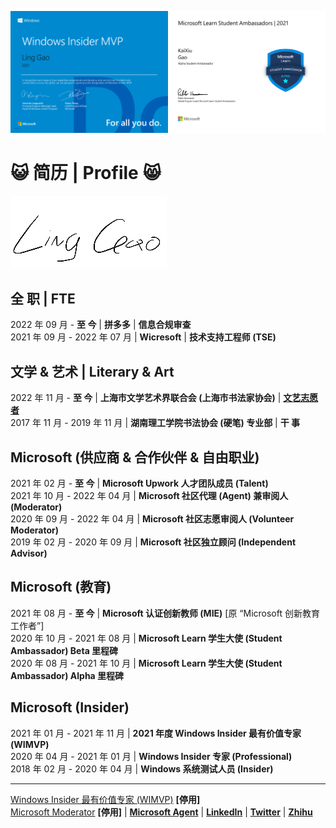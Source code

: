 <img src="https://github.com/Lingggao/Lingggao/blob/master/Ling%20Gao%20WIMVP%20Certificate.png?raw=true" width = "50%" /><img src="https://github.com/Lingggao/Lingggao/blob/master/MSFT%20Student%20Ambassador_00.png?raw=true" width = "50%" />

# :smiley_cat: 简历 | Profile :smile_cat:

![LING](https://github.com/Lingggao/Lingggao/blob/master/2.png?raw=true)

## 全 职 | FTE

2022 年 09 月 - **至 今** | **拼多多** | **信息合规审查**  
2021 年 09 月 - 2022 年 07 月 | **Wicresoft** | **技术支持工程师 (TSE)**

## 文学 & 艺术 | Literary & Art

2022 年 11 月 - **至 今** | **上海市文学艺术界联合会 (上海市书法家协会)** | [**文艺志愿者**](http://www.wyzyz.org/)  
2017 年 11 月 - 2019 年 11 月 | **湖南理工学院书法协会 (硬笔) 专业部** | **干 事**

## Microsoft (供应商 & 合作伙伴 & 自由职业)

2021 年 02 月 - **至 今** | **Microsoft Upwork 人才团队成员 (Talent)**  
2021 年 10 月 - 2022 年 04 月 | **Microsoft 社区代理 (Agent) 兼审阅人 (Moderator)**  
2020 年 09 月 - 2022 年 04 月 | **Microsoft 社区志愿审阅人 (Volunteer Moderator)**  
2019 年 02 月 - 2020 年 09 月 | **Microsoft 社区独立顾问 (Independent Advisor)**

## Microsoft (教育)

2021 年 08 月 - **至 今** | **Microsoft 认证创新教师 (MIE)** [原 “Microsoft 创新教育工作者”]  
2020 年 10 月 - 2021 年 08 月 | **Microsoft Learn 学生大使 (Student Ambassador) Beta 里程碑**  
2020 年 08 月 - 2021 年 10 月 | **Microsoft Learn 学生大使 (Student Ambassador) Alpha 里程碑**

## Microsoft (Insider)

2021 年 01 月 - 2021 年 11 月 | **2021 年度 Windows Insider 最有价值专家 (WIMVP)**  
2020 年 04 月 - 2021 年 01 月 | **Windows Insider 专家 (Professional)**  
2018 年 02 月 - 2020 年 04 月 | **Windows 系统测试人员 (Insider)**

----

[Windows Insider 最有价值专家 (WIMVP)](https://insider.windows.com/en-us/mvps/ling-gao) **[停用]**  
[Microsoft Moderator](https://answers.microsoft.com/zh-hans/profile/c4a52f5b-dc12-47e5-a37c-53ae020cb7c2) **[停用]** | [**Microsoft Agent**](https://answers.microsoft.com/zh-hans/profile/855ff3d3-0539-4769-9b06-6c0224653a32) | [**LinkedIn**](https://linkedin.com/in/lingggao) | [**Twitter**](https://twitter.com/CNGaoLing) | [**Zhihu**](https://www.zhihu.com/people/linggao)
